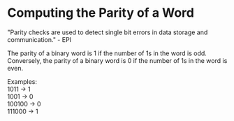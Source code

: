 # Computing the Parity of a Word
"Parity checks are used to detect single bit errors in data storage and communication." - EPI  
  
The parity of a binary word is 1 if the number of 1s in the word is odd. Conversely, the parity of a binary word is 0 if the number of 1s in the word is even.  
  
Examples:  
1011 -> 1  
1001 -> 0  
100100 -> 0  
111000 -> 1  